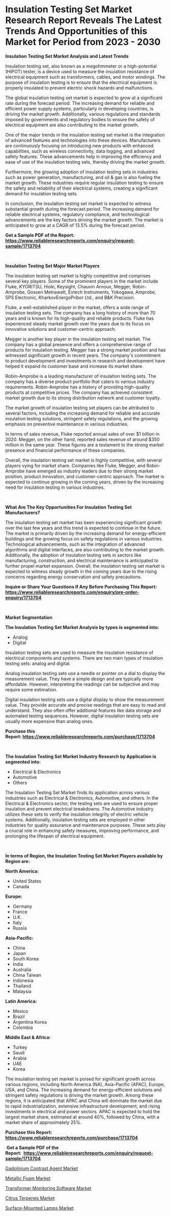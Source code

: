 <p><h1>Insulation Testing Set Market Research Report Reveals The Latest Trends And Opportunities of this Market for Period from 2023 - 2030</h1></p><p><strong>Insulation Testing Set Market Analysis and Latest Trends</strong></p>
<p><p>Insulation testing set, also known as a megohmmeter or a high-potential (HIPOT) tester, is a device used to measure the insulation resistance of electrical equipment such as transformers, cables, and motor windings. The purpose of insulation testing is to ensure that the electrical equipment is properly insulated to prevent electric shock hazards and malfunctions.</p><p>The global insulation testing set market is expected to grow at a significant rate during the forecast period. The increasing demand for reliable and efficient power supply systems, particularly in developing countries, is driving the market growth. Additionally, various regulations and standards imposed by governments and regulatory bodies to ensure the safety of electrical equipment are also contributing to the market growth.</p><p>One of the major trends in the insulation testing set market is the integration of advanced features and technologies into these devices. Manufacturers are continuously focusing on introducing new products with enhanced capabilities, such as wireless connectivity, data logging, and advanced safety features. These advancements help in improving the efficiency and ease of use of the insulation testing sets, thereby driving the market growth.</p><p>Furthermore, the growing adoption of insulation testing sets in industries such as power generation, manufacturing, and oil & gas is also fueling the market growth. These industries require regular insulation testing to ensure the safety and reliability of their electrical systems, creating a significant demand for insulation testing sets.</p><p>In conclusion, the insulation testing set market is expected to witness substantial growth during the forecast period. The increasing demand for reliable electrical systems, regulatory compliance, and technological advancements are the key factors driving the market growth. The market is anticipated to grow at a CAGR of 13.5% during the forecast period.</p></p>
<p><strong>Get a Sample PDF of the Report:&nbsp; <a href="https://www.reliableresearchreports.com/enquiry/request-sample/1713704">https://www.reliableresearchreports.com/enquiry/request-sample/1713704</a></strong></p>
<p>&nbsp;</p>
<p><strong>Insulation Testing Set Major Market Players</strong></p>
<p><p>The insulation testing set market is highly competitive and comprises several key players. Some of the prominent players in the market include Fluke, KYORITSU, Hioki, Keysight, Chauvin Arnoux, Megger, Robin-Amprobe, Gossen Metrawatt, Extech Instruments, Yokogawa, Amprobe, SPS Electronic, KharkovEnergoPribor Ltd., and B&K Precision.</p><p>Fluke, a well-established player in the market, offers a wide range of insulation testing sets. The company has a long history of more than 70 years and is known for its high-quality and reliable products. Fluke has experienced steady market growth over the years due to its focus on innovative solutions and customer-centric approach.</p><p>Megger is another key player in the insulation testing set market. The company has a global presence and offers a comprehensive range of products for insulation testing. Megger has a strong market position and has witnessed significant growth in recent years. The company's commitment to product development and investments in research and development have helped it expand its customer base and increase its market share.</p><p>Robin-Amprobe is a leading manufacturer of insulation testing sets. The company has a diverse product portfolio that caters to various industry requirements. Robin-Amprobe has a history of providing high-quality products at competitive prices. The company has achieved consistent market growth due to its strong distribution network and customer loyalty.</p><p>The market growth of insulation testing set players can be attributed to several factors, including the increasing demand for reliable and accurate insulation testing solutions, stringent safety regulations, and the growing emphasis on preventive maintenance in various industries.</p><p>In terms of sales revenue, Fluke reported annual sales of over $1 billion in 2020. Megger, on the other hand, reported sales revenue of around $350 million in the same year. These figures are a testament to the strong market presence and financial performance of these companies.</p><p>Overall, the insulation testing set market is highly competitive, with several players vying for market share. Companies like Fluke, Megger, and Robin-Amprobe have emerged as industry leaders due to their strong market position, product innovation, and customer-centric approach. The market is expected to continue growing in the coming years, driven by the increasing need for insulation testing in various industries.</p></p>
<p>&nbsp;</p>
<p><strong>What Are The Key Opportunities For Insulation Testing Set Manufacturers?</strong></p>
<p><p>The insulation testing set market has been experiencing significant growth over the last few years and this trend is expected to continue in the future. The market is primarily driven by the increasing demand for energy-efficient buildings and the growing focus on safety regulations in various industries. Technological advancements, such as the integration of advanced algorithms and digital interfaces, are also contributing to the market growth. Additionally, the adoption of insulation testing sets in sectors like manufacturing, construction, and electrical maintenance is anticipated to further propel market expansion. Overall, the insulation testing set market is expected to witness steady growth in the coming years due to the rising concerns regarding energy conservation and safety precautions.</p></p>
<p><strong>Inquire or Share Your Questions If Any Before Purchasing This Report: <a href="https://www.reliableresearchreports.com/enquiry/pre-order-enquiry/1713704">https://www.reliableresearchreports.com/enquiry/pre-order-enquiry/1713704</a></strong></p>
<p>&nbsp;</p>
<p><strong>Market Segmentation</strong></p>
<p><strong>The Insulation Testing Set Market Analysis by types is segmented into:</strong></p>
<p><ul><li>Analog</li><li>Digital</li></ul></p>
<p><p>Insulation testing sets are used to measure the insulation resistance of electrical components and systems. There are two main types of insulation testing sets: analog and digital. </p><p>Analog insulation testing sets use a needle or pointer on a dial to display the measurement value. They have a simple design and are typically more affordable. However, interpreting the readings can be subjective and may require some estimation.</p><p>Digital insulation testing sets use a digital display to show the measurement value. They provide accurate and precise readings that are easy to read and understand. They also often offer additional features like data storage and automated testing sequences. However, digital insulation testing sets are usually more expensive than analog ones.</p></p>
<p><strong>Purchase this Report:&nbsp;<a href="https://www.reliableresearchreports.com/purchase/1713704">https://www.reliableresearchreports.com/purchase/1713704</a></strong></p>
<p>&nbsp;</p>
<p><strong>The Insulation Testing Set Market Industry Research by Application is segmented into:</strong></p>
<p><ul><li>Electrical & Electronics</li><li>Automotive</li><li>Others</li></ul></p>
<p><p>The Insulation Testing Set Market finds its application across various industries such as Electrical & Electronics, Automotive, and others. In the Electrical & Electronics sector, the testing sets are used to ensure proper insulation and prevent electrical breakdowns. The Automotive industry utilizes these sets to verify the insulation integrity of electric vehicle systems. Additionally, insulation testing sets are employed in other industries for quality assurance and maintenance purposes. These sets play a crucial role in enhancing safety measures, improving performance, and prolonging the lifespan of electrical equipment.</p></p>
<p>&nbsp;</p>
<p><strong>In terms of Region, the Insulation Testing Set Market Players available by Region are:</strong></p>
<p>
    <p> <strong> North America: </strong>
        <ul>
            <li>United States</li>
            <li>Canada</li>
        </ul>
        </p> 
    <p> <strong> Europe: </strong>
        <ul>
            <li>Germany</li>
            <li>France</li>
            <li>U.K.</li>
            <li>Italy</li>
            <li>Russia</li>
        </ul>
        </p> 
    <p> <strong> Asia-Pacific: </strong>
        <ul>
            <li>China</li>
            <li>Japan</li>
            <li>South Korea</li>
            <li>India</li>
            <li>Australia</li>
            <li>China Taiwan</li>
            <li>Indonesia</li>
            <li>Thailand</li>
            <li>Malaysia</li>
        </ul>
        </p> 
    <p> <strong> Latin America: </strong>
        <ul>
            <li>Mexico</li>
            <li>Brazil</li>
            <li>Argentina Korea</li>
            <li>Colombia</li>
        </ul>
        </p> 
    <p> <strong> Middle East & Africa: </strong>
        <ul>
            <li>Turkey</li>
            <li>Saudi</li>
            <li>Arabia</li>
            <li>UAE</li>
            <li>Korea</li>
        </ul>
    </p>
    </p>
<p><p>The insulation testing set market is poised for significant growth across various regions, including North America (NA), Asia-Pacific (APAC), Europe, USA, and China. The increasing demand for energy-efficient solutions and stringent safety regulations is driving the market growth. Among these regions, it is anticipated that APAC and China will dominate the market due to rapid industrialization, extensive infrastructure development, and rising investments in electrical and power sectors. APAC is expected to hold the largest market share, estimated at around 40%, followed by China, with a market share of approximately 25%.</p></p>
<p><strong>Purchase this Report: <a href="https://www.reliableresearchreports.com/purchase/1713704">https://www.reliableresearchreports.com/purchase/1713704</a></strong></p>
<p>&nbsp;<strong>Get a Sample PDF of the Report:&nbsp;&nbsp;<a href="https://www.reliableresearchreports.com/enquiry/request-sample/1713704">https://www.reliableresearchreports.com/enquiry/request-sample/1713704</a></strong></p>
<p><strong></strong></p>
<p><p><a href="https://medium.com/@nettieboyle84/gadolinium-contrast-agent-market-trends-and-market-analysis-forecasted-for-period-2023-2030-c76800f178d6">Gadolinium Contrast Agent Market</a></p><p><a href="https://www.linkedin.com/pulse/metallic-foam-market-insights-players-forecast-till-2030-softerb-g9bbf/">Metallic Foam Market</a></p><p><a href="https://medium.com/@williambatz97/transformer-monitoring-software-market-focuses-on-market-share-size-and-projected-forecast-till-4c5c9e67634a">Transformer Monitoring Software Market</a></p><p><a href="https://github.com/ashepherd82/Market-Research-Report-List-1/blob/main/citrus-terpenes-market.md">Citrus Terpenes Market</a></p><p><a href="https://github.com/castoriffic/Market-Research-Report-List-1/blob/main/surface-mounted-lamps-market.md">Surface-Mounted Lamps Market</a></p></p>